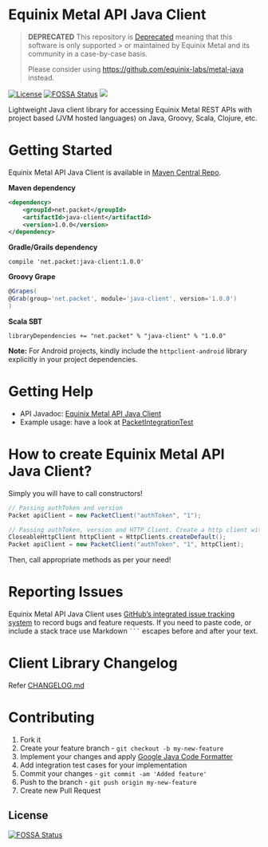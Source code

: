 # Equinix Metal API Java Client

> **DEPRECATED**
> This repository is [Deprecated](https://github.com/packethost/standards/blob/master/deprecated-statement.md) meaning that this software is only supported > or maintained by Equinix Metal and its community in a case-by-case basis.
> 
> Please consider using <https://github.com/equinix-labs/metal-java> instead.

[![License](https://img.shields.io/badge/license-MIT-blue.svg)](LICENSE)
[![FOSSA Status](https://app.fossa.io/api/projects/git%2Bgithub.com%2Fpackethost%2Fpacket-java.svg?type=shield)](https://app.fossa.io/projects/git%2Bgithub.com%2Fpackethost%2Fpacket-java?ref=badge_shield)
![](https://img.shields.io/badge/Stability-Deprecated-red.svg)

Lightweight Java client library for accessing Equinix Metal REST APIs with project based (JVM hosted languages) on Java, Groovy, Scala, Clojure, etc.

# Getting Started

Equinix Metal API Java Client is available in [Maven Central Repo](http://search.maven.org/#search%7Cgav%7C1%7Cg%3A%22net.packet%22%20AND%20a%3A%22java-client%22).

**Maven dependency**
```xml
<dependency>
    <groupId>net.packet</groupId>
    <artifactId>java-client</artifactId>
    <version>1.0.0</version>
</dependency>
```
**Gradle/Grails dependency**
```shell
compile 'net.packet:java-client:1.0.0'
```
**Groovy Grape**
```groovy
@Grapes(
@Grab(group='net.packet', module='java-client', version='1.0.0')
)
```
**Scala SBT**
```shell
libraryDependencies += "net.packet" % "java-client" % "1.0.0"
```

**Note:** For Android projects, kindly include the `httpclient-android` library explicitly in your project dependencies.

# Getting Help

* API Javadoc: [Equinix Metal API Java Client](https://packethost.github.io/packet-java/)
* Example usage: have a look at [PacketIntegrationTest](src/test/java/net/packet/impl/PacketIntegrationTest.java)

# How to create Equinix Metal API Java Client?

Simply you will have to call constructors!

```java
// Passing authToken and version
Packet apiClient = new PacketClient("authToken", "1");

// Passing authToken, version and HTTP Client. Create a http client with custom settings
CloseableHttpClient httpClient = HttpClients.createDefault();
Packet apiClient = new PacketClient("authToken", "1", httpClient);
```

Then, call appropriate methods as per your need!

# Reporting Issues

Equinix Metal API Java Client uses [GitHub’s integrated issue tracking system](https://github.com/packethost/packet-java/issues) to record bugs and feature requests. If you need to paste code, or include a stack trace use Markdown <code>```</code> escapes before and after your text.


# Client Library Changelog

Refer [CHANGELOG.md](CHANGELOG.md)

# Contributing

1. Fork it
2. Create your feature branch - `git checkout -b my-new-feature`
3. Implement your changes and apply [Google Java Code Formatter](https://raw.githubusercontent.com/darcyliu/google-styleguide/master/eclipse-java-google-style.xml)
4. Add integration test cases for your implementation
5. Commit your changes - `git commit -am 'Added feature'`
6. Push to the branch - `git push origin my-new-feature`
7. Create new Pull Request


## License
[![FOSSA Status](https://app.fossa.io/api/projects/git%2Bgithub.com%2Fpackethost%2Fpacket-java.svg?type=large)](https://app.fossa.io/projects/git%2Bgithub.com%2Fpackethost%2Fpacket-java?ref=badge_large)
